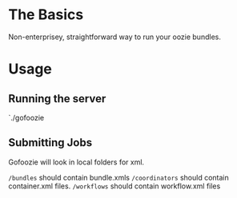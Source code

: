 # The Basics

Non-enterprisey, straightforward way to run your oozie bundles.

# Usage

## Running the server

`./gofoozie

## Submitting Jobs

Gofoozie will look in local folders for xml.

`/bundles` should contain bundle.xmls
`/coordinators` should contain container.xml files.
`/workflows` should contain workflow.xml files
